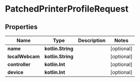 
# PatchedPrinterProfileRequest

## Properties
Name | Type | Description | Notes
------------ | ------------- | ------------- | -------------
**name** | **kotlin.String** |  |  [optional]
**localWebcam** | **kotlin.String** |  |  [optional]
**controller** | **kotlin.Int** |  |  [optional]
**device** | **kotlin.Int** |  |  [optional]



